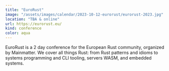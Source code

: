 ```yaml
---
title: "EuroRust"
image: "/assets/images/calendar/2023-10-12-eurorust/eurorust-2023.jpg"
location: "TBA & online"
url: https://eurorust.eu/
kind: conference
color: aqua
---
```


EuroRust is a 2 day conference for the European Rust community, organized by
Mainmatter. We cover all things Rust: from Rust patterns and idioms to systems
programming and CLI tooling, servers WASM, and embedded systems.
